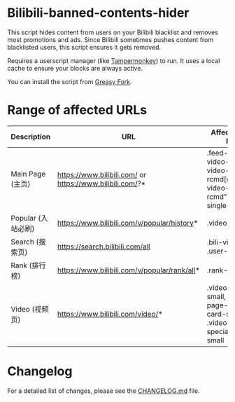 # Bilibili-banned-contents-hider

This script hides content from users on your Bilibili blacklist and removes most promotions and ads. Since Bilibili sometimes pushes content from blacklisted users, this script ensures it gets removed.

Requires a userscript manager (like [Tampermonkey](https://www.tampermonkey.net/)) to run. It uses a local cache to ensure your blocks are always active.

You can install the script from [Greasy Fork](https://greasyfork.org/en/scripts/484601-bilibili-banned-contents-hider).

# Range of affected URLs

|Description|URL|Affected Class Name|
|--|--|--|
|Main Page (主页)|https://www.bilibili.com/ or https://www.bilibili.com/?*|.feed-card, .bili-video-card, .bili-video-card.is-rcmd[class="bili-video-card is-rcmd"], .floor-single-card|
|Popular (入站必刷)|https://www.bilibili.com/v/popular/history*|.video-card|
|Search (搜索页)|https://search.bilibili.com/all|.bili-video-card, .user-list|
|Rank (排行榜)|https://www.bilibili.com/v/popular/rank/all*|.rank-item|
|Video (视频页)|https://www.bilibili.com/video/*|.video-card-ad-small, .video-page-game-card-small, .video-page-special-card-small|

# Changelog

For a detailed list of changes, please see the [CHANGELOG.md](CHANGELOG.md) file.
